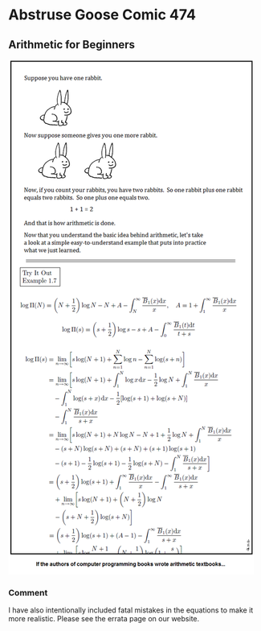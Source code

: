 # Abstruse Goose Comic 474
## Arithmetic for Beginners

![image](comics/i_never_would_have_passed_kindergarten.png)
### Comment
I have also intentionally included fatal mistakes in the equations to make it more realistic. Please see the errata page on our website.

